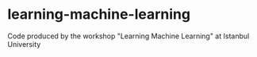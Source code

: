 # learning-machine-learning
Code produced by the workshop "Learning Machine Learning" at Istanbul University
